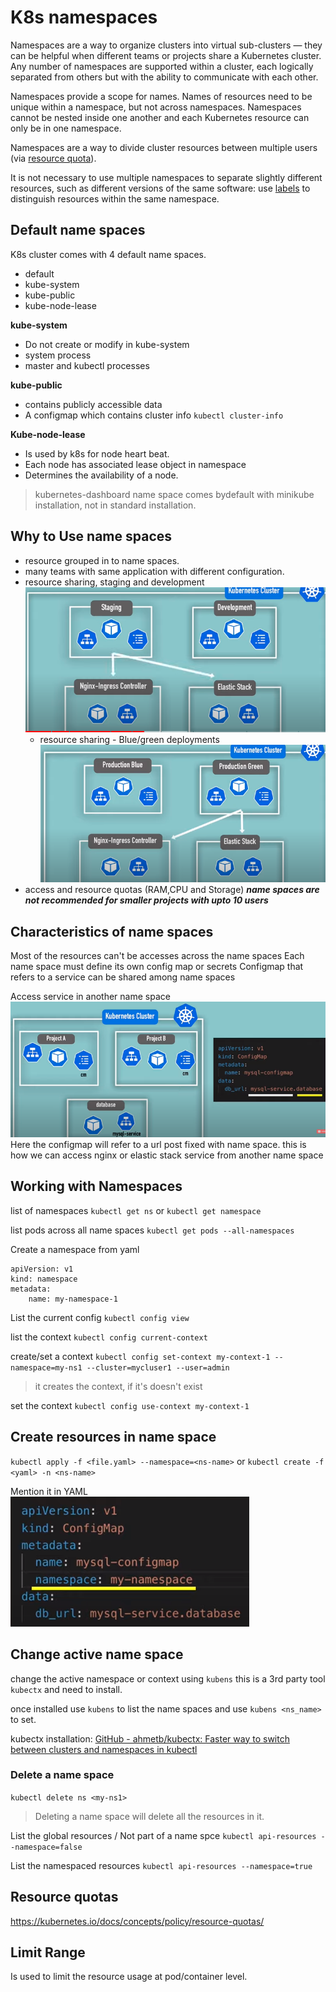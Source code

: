# K8s namespaces
Namespaces are a way to organize clusters into virtual sub-clusters — they can be helpful when different teams or projects share a Kubernetes cluster. Any number of namespaces are supported within a cluster, each logically separated from others but with the ability to communicate with each other.

Namespaces provide a scope for names. Names of resources need to be unique within a namespace, but not across namespaces. Namespaces cannot be nested inside one another and each Kubernetes resource can only be in one namespace.

Namespaces are a way to divide cluster resources between multiple users (via [resource quota](https://kubernetes.io/docs/concepts/policy/resource-quotas/)).

It is not necessary to use multiple namespaces to separate slightly different resources, such as different versions of the same software: use [labels](https://kubernetes.io/docs/concepts/overview/working-with-objects/labels) to distinguish resources within the same namespace.

## Default name spaces
K8s cluster comes with 4 default name spaces.
- default
- kube-system
- kube-public
- kube-node-lease

**kube-system**
- Do not create or modify in kube-system
- system process
- master and kubectl processes

**kube-public**
- contains publicly accessible data
- A configmap which contains cluster info
`kubectl cluster-info`

**Kube-node-lease**
- Is used by k8s for node heart beat.
- Each node has associated lease object in namespace
- Determines the availability of a node.

> kubernetes-dashboard name space comes bydefault with minikube installation, not in standard installation.

## Why to Use name spaces
- resource grouped in to name spaces.
- many teams with same application with different configuration.
- resource sharing, staging and development
   ![](Pasted%20image%2020220425171103.png)
   - resource sharing - Blue/green deployments
     ![](Pasted%20image%2020220425171230.png)
 - access and resource quotas (RAM,CPU and Storage)
 **_name spaces are not recommended for smaller projects with upto 10 users_**

## Characteristics of name spaces

Most of the resources can't be accesses across the name spaces
Each name space must define its own config map or secrets
Configmap that refers to a service can be shared among name spaces

Access service in another name space
![](Pasted%20image%2020220425172454.png)
Here the configmap will refer to a url post fixed with name space.
this is how we can access nginx or elastic stack service from another name space


## Working with Namespaces
list of namespaces
`kubectl get ns` or
`kubectl get namespace`

list pods across all name spaces
`kubectl get pods --all-namespaces`

Create a namespace from yaml
```
apiVersion: v1
kind: namespace
metadata:
    name: my-namespace-1
```

List the current config
`kubectl config view`

list the context
`kubectl config current-context`

create/set a context
`kubectl config set-context my-context-1 --namespace=my-ns1 --cluster=mycluser1 --user=admin`
> it creates the context, if it's doesn't exist

set the context
`kubectl config use-context my-context-1`

## Create resources in name space
`kubectl apply -f <file.yaml> --namespace=<ns-name>` or `kubectl create -f <yaml> -n <ns-name>`

Mention it in YAML
![](Pasted%20image%2020220425183215.png)

## Change active name space
change the active namespace or context using `kubens` 
this is a 3rd party tool `kubectx` and need to install.

once installed use `kubens` to list the name spaces and use `kubens <ns_name>` to set.

kubectx installation: [GitHub - ahmetb/kubectx: Faster way to switch between clusters and namespaces in kubectl](https://github.com/ahmetb/kubectx#installation)

### Delete a name space
`kubectl delete ns <my-ns1>`
> Deleting a name space will delete all the resources in it.

List the global resources / Not part of a name spce
`kubectl api-resources --namespace=false`

List the namespaced resources
`kubectl api-resources --namespace=true`

## Resource quotas
https://kubernetes.io/docs/concepts/policy/resource-quotas/

## Limit Range
Is used to limit the resource usage at pod/container level.